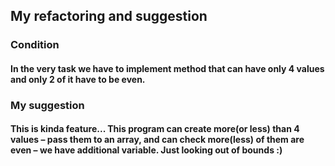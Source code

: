 ## My refactoring and suggestion

### Condition

#### In the very task we have to implement method that can have only 4 values and only 2 of it have to be even.

### My suggestion

#### This is kinda feature... This program can create more(or less) than 4 values – pass them to an array, and can check more(less) of them are even – we have additional variable. Just looking out of bounds :)